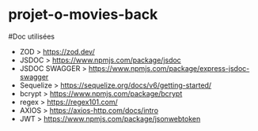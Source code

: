 # projet-o-movies-back

#Doc utilisées

- ZOD > https://zod.dev/ 
- JSDOC > https://www.npmjs.com/package/jsdoc 
- JSDOC SWAGGER > https://www.npmjs.com/package/express-jsdoc-swagger
- Sequelize > https://sequelize.org/docs/v6/getting-started/
- bcrypt > https://www.npmjs.com/package/bcrypt
- regex > https://regex101.com/  
- AXIOS > https://axios-http.com/docs/intro 
- JWT > https://www.npmjs.com/package/jsonwebtoken 